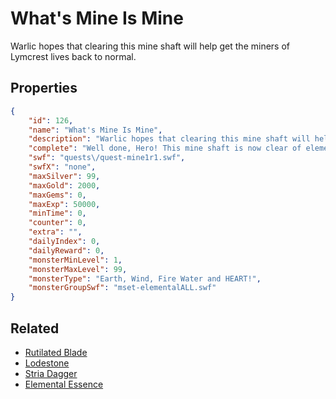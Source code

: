 # What's Mine Is Mine

Warlic hopes that clearing this mine shaft will help get the miners of Lymcrest lives back to normal.

## Properties

```json
{
    "id": 126,
    "name": "What's Mine Is Mine",
    "description": "Warlic hopes that clearing this mine shaft will help get the miners of Lymcrest lives back to normal.",
    "complete": "Well done, Hero! This mine shaft is now clear of elementals. Many more of the mines around here are still swarming with elementals but the miners can get back to work in this one!",
    "swf": "quests\/quest-mine1r1.swf",
    "swfX": "none",
    "maxSilver": 99,
    "maxGold": 2000,
    "maxGems": 0,
    "maxExp": 50000,
    "minTime": 0,
    "counter": 0,
    "extra": "",
    "dailyIndex": 0,
    "dailyReward": 0,
    "monsterMinLevel": 1,
    "monsterMaxLevel": 99,
    "monsterType": "Earth, Wind, Fire Water and HEART!",
    "monsterGroupSwf": "mset-elementalALL.swf"
}
```

## Related

- [Rutilated Blade](../items/837-rutilated-blade.md)
- [Lodestone](../items/838-lodestone.md)
- [Stria Dagger](../items/839-stria-dagger.md)
- [Elemental Essence](../items/864-elemental-essence.md)

